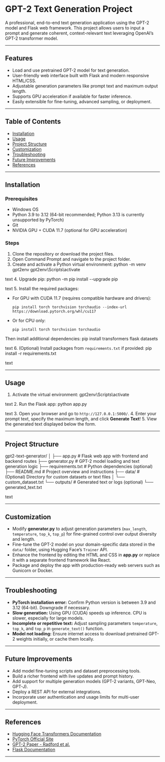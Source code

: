 # GPT-2 Text Generation Project

A professional, end-to-end text generation application using the GPT-2 model and Flask web framework. This project allows users to input a prompt and generate coherent, context-relevant text leveraging OpenAI’s GPT-2 transformer model.

---

## Features
- Load and use pretrained GPT-2 model for text generation.
- User-friendly web interface built with Flask and modern responsive HTML/CSS.
- Adjustable generation parameters like prompt text and maximum output length.
- Supports GPU acceleration if available for faster inference.
- Easily extensible for fine-tuning, advanced sampling, or deployment.

---

## Table of Contents
- [Installation](#installation)
- [Usage](#usage)
- [Project Structure](#project-structure)
- [Customization](#customization)
- [Troubleshooting](#troubleshooting)
- [Future Improvements](#future-improvements)
- [References](#references)

---

## Installation

### Prerequisites
- Windows OS
- Python 3.9 to 3.12 (64-bit recommended; Python 3.13 is currently unsupported by PyTorch)
- Git
- NVIDIA GPU + CUDA 11.7 (optional for GPU acceleration)

### Steps

1. Clone the repository or download the project files.
2. Open Command Prompt and navigate to the project folder.
3. Create and activate a Python virtual environment:
python -m venv gpt2env
gpt2env\Scripts\activate

text
4. Upgrade pip:
python -m pip install --upgrade pip

text
5. Install the required packages:
- For GPU with CUDA 11.7 (requires compatible hardware and drivers):
  ```
  pip install torch torchvision torchaudio --index-url https://download.pytorch.org/whl/cu117
  ```
- Or for CPU only:
  ```
  pip install torch torchvision torchaudio
  ```
Then install additional dependencies:
pip install transformers flask datasets

text
6. (Optional) Install packages from `requirements.txt` if provided:
pip install -r requirements.txt

text

---

## Usage

1. Activate the virtual environment:
gpt2env\Scripts\activate

text
2. Run the Flask app:
python app.py

text
3. Open your browser and go to `http://127.0.0.1:5000/`.
4. Enter your prompt text, specify the maximum length, and click **Generate Text**!
5. View the generated text displayed below the form.

---

## Project Structure

gpt2-text-generator/
│
├── app.py # Flask web app with frontend and backend routes
├── generator.py # GPT-2 model loading and text generation logic
├── requirements.txt # Python dependencies (optional)
├── README.md # Project overview and instructions
├── data/ # (Optional) Directory for custom datasets or text files
│ └── custom_dataset.txt
└── outputs/ # Generated text or logs (optional)
└── generated_text.txt

text

---

## Customization

- Modify **generator.py** to adjust generation parameters (`max_length`, `temperature`, `top_k`, `top_p`) for fine-grained control over output diversity and length.
- Fine-tune the GPT-2 model on your domain-specific data stored in the `data/` folder, using Hugging Face’s `Trainer` API.
- Enhance the frontend by editing the HTML and CSS in **app.py** or replace it with a separate frontend framework like React.
- Package and deploy the app with production-ready web servers such as Gunicorn or Docker.

---

## Troubleshooting

- **PyTorch installation error:** Confirm Python version is between 3.9 and 3.12 (64-bit). Downgrade if necessary.
- **Slow generation:** Using GPU (CUDA) speeds up inference. CPU is slower, especially for large models.
- **Incomplete or repetitive text:** Adjust sampling parameters `temperature`, `top_k`, and `top_p` in `generate_text()` function.
- **Model not loading:** Ensure internet access to download pretrained GPT-2 weights initially, or cache them locally.

---

## Future Improvements

- Add model fine-tuning scripts and dataset preprocessing tools.
- Build a richer frontend with live updates and prompt history.
- Add support for multiple generation models (GPT-2 variants, GPT-Neo, GPT-J).
- Deploy a REST API for external integrations.
- Incorporate user authentication and usage limits for multi-user deployment.

---

## References

- [Hugging Face Transformers Documentation](https://huggingface.co/docs/transformers/)
- [PyTorch Official Site](https://pytorch.org/)
- [GPT-2 Paper - Radford et al.](https://cdn.openai.com/better-language-models/language_models_are_unsupervised_multitask_learners.pdf)
- [Flask Documentation](https://flask.palletsprojects.com/)

---

